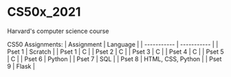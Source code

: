 # CS50x_2021
Harvard's computer science course

CS50 Assignments:
| Assignment | Language |
| ----------- | ----------- |
| Pset 1 | Scratch |
| Pset 1 | C |
| Pset 2 | C |
| Pset 3 | C |
| Pset 4 | C |
| Pset 5 | C |
| Pset 6 | Python |
| Pset 7 | SQL |
| Pset 8 | HTML, CSS, Python |
| Pset 9 | Flask |

